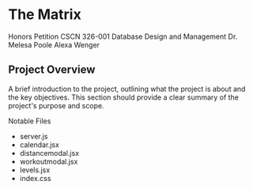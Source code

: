 # The Matrix
Honors Petition
CSCN 326-001 Database Design and Management
Dr. Melesa Poole
Alexa Wenger

## Project Overview
A brief introduction to the project, outlining what the project is about and the key objectives. This section should provide a clear summary of the project's purpose and scope.

Notable Files
- server.js
- calendar.jsx
- distancemodal.jsx
- workoutmodal.jsx
- levels.jsx
- index.css
